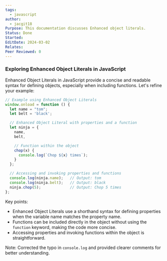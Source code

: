 ```yaml
---
tags:
  - javascript
author:
  - jacgit18
Purpose: This documentation discusses Enhanced object literals.
Status: Done
Started: 
EditDate: 2024-03-02
Relates: 
Peer Reviewed: 0
---
```

### Exploring Enhanced Object Literals in JavaScript

Enhanced Object Literals in JavaScript provide a concise and readable syntax for defining objects, especially when including functions. Let's refine your example:

```javascript
// Example using Enhanced Object Literals
window.onload = function () {
  let name = "tom";
  let belt = 'black';

  // Enhanced Object Literal with properties and a function
  let ninja = {
    name,
    belt,

    // Function within the object
    chop(x) {
      console.log(`Chop ${x} times`);
    }
  };

  // Accessing and invoking properties and functions
  console.log(ninja.name);   // Output: tom
  console.log(ninja.belt);   // Output: black
  ninja.chop(5);             // Output: Chop 5 times
};
```

Key points:

- Enhanced Object Literals use a shorthand syntax for defining properties when the variable name matches the property name.
- Functions can be included directly in the object without using the `function` keyword, making the code more concise.
- Accessing properties and invoking functions within the object is straightforward.

Note: Corrected the typo in `console.log` and provided clearer comments for better understanding.